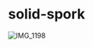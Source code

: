 # solid-spork
![IMG_1198](https://github.com/runningrabbit09/solid-spork/assets/137452110/5b55dca1-c558-4c1a-af64-76223acea74b)
